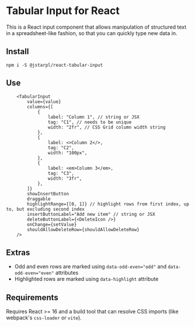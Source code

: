# Tabular Input for React

This is a React input component that allows manipulation of structured text in a spreadsheet-like fashion, so that you can quickly type new data in.

## Install

```
npm i -S @jstarpl/react-tabular-input
```

## Use

```JSX
    <TabularInput
        value={value}
        columns={[
            {
                label: "Column 1", // string or JSX
                tag: "C1", // needs to be unique
                width: "2fr", // CSS Grid column width string
            },
            {
                label: <>Column 2</>,
                tag: "C2",
                width: "100px",
            },
            {
                label: <em>Column 3</em>,
                tag: "C3",
                width: "3fr",
            },
        ]}
        showInsertButton
        draggable
        highlightRange={[0, 1]} // highlight rows from first index, up to, but excluding second index
        insertButtonLabel="Add new item" // string or JSX
        deleteButtonLabel={<DeleteIcon />}
        onChange={setValue}
        shouldAllowDeleteRow={shouldAllowDeleteRow}
    />
```

## Extras

- Odd and even rows are marked using `data-odd-even="odd"` and `data-odd-even="even"` attributes
- Highlighted rows are marked using `data-highlight` attribute

## Requirements

Requires React >= 16 and a build tool that can resolve CSS imports (like webpack's `css-loader` or `vite`).
